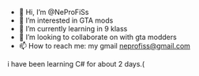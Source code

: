- 👋 Hi, I’m @NeProFiSs
- 👀 I’m interested in GTA mods
- 🌱 I’m currently learning in 9 klass
- 💞️ I’m looking to collaborate on with gta modders
- 📫 How to reach me: my gmail neprofiss@gmail.com

<!---
NeProFiSs/NeProFiSs is a ✨ special ✨ repository because its `README.md` (this file) appears on your GitHub profile.
You can click the Preview link to take a look at your changes.
--->
i have been learning C# for about 2 days.(
